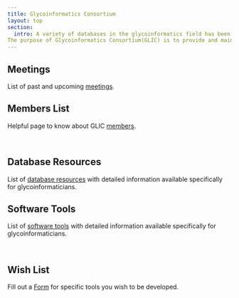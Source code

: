 ```yaml
---
title: Glycoinformatics Consortium
layout: top
section:
  intro: A variety of databases in the glycoinformatics field has been developed in different countries as a result of glycoscience research projects. However, the usage of these developed databases has grown difficult because of the closure of databases that correspond to the ending of projects. The closure of databases has become an obstacle in glycoscience research. The Glycoinformatics Consortium is found to solve these obstacles and glycoinformaticians to develop databases and tools with a coalition.<br>  
The purpose of Glycoinformatics Consortium(GLIC) is to provide and maintain a centralized source of software repository for the glycoscientists. In addition, it is aimed to be provided as a communication point for glycoscientists and glycoinformaticians.
---
```


## Meetings  
List of past and upcoming [meetings](meetings).

## Members List  
Helpful page to know about GLIC [members](member).

<br>

## Database Resources  
List of [database resources](database) with detailed information available specifically for glycoinformaticians.

## Software Tools  
List of [software tools](software) with detailed information available specifically for glycoinformaticians.

<br>

## Wish List  
Fill out a [Form](wishList) for specific tools you wish to be developed.
